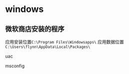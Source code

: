 # windows

## 微软商店安装的程序

应用安装位置`C:\Program Files\Windowsapps\`
应用数据位置`C:\Users\flynn\AppData\Local\Packages\`


uac

msconfig
